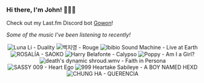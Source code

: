 ### Hi there, I'm John! 🏄🏻‍♂️

Check out my Last.fm Discord bot [Gowon](http://gowon.ca)!

_Some of the music I've been listening to recently!_


<!-- lastfm -->
<p align="center"><img src="https://lastfm.freetls.fastly.net/i/u/64s/e2d9406b85d2f39e97f4f435cd6ba722.jpg" title="Luna Li - Duality"> <img src="https://lastfm.freetls.fastly.net/i/u/64s/c42d897adda8b6614f11f35fc6b1f755.png" title="백지영 - Rouge"> <img src="https://lastfm.freetls.fastly.net/i/u/64s/32aca4e34c7efa88668d028e3b70a9e0.jpg" title="Ibibio Sound Machine - Live at Earth"> <img src="https://lastfm.freetls.fastly.net/i/u/64s/fb995a379736df879c6236ef5b475c7d.jpg" title="ROSALÍA - SAOKO"> <img src="https://lastfm.freetls.fastly.net/i/u/64s/5c9fc503661940d18b4de20a24519e25.jpg" title="Harry Belafonte - Calypso"> <img src="https://lastfm.freetls.fastly.net/i/u/64s/000bb38a007a410a4951ba1d044f60a2.jpg" title="Poppy - Am I a Girl?"> <img src="https://lastfm.freetls.fastly.net/i/u/64s/ad953a6c9374a7970a4613eefd8ebd8a.jpg" title="death's dynamic shroud.wmv - Faith in Persona"> <img src="https://lastfm.freetls.fastly.net/i/u/64s/6be26fd33eff3b921ef5b9e006f02eca.jpg" title="SASSY 009 - Heart Ego"> <img src="https://lastfm.freetls.fastly.net/i/u/64s/b3187ce668be0abea16bd42b3ee9e4f9.png" title="999 Heartake Sabileye - A BOY NAMED HEXD"> <img src="https://lastfm.freetls.fastly.net/i/u/64s/b788d16f331058e4b1e5aaed1b5cf5ad.jpg" title="CHUNG HA - QUERENCIA"> </p>

